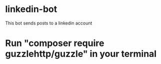 # linkedin-bot
This bot sends posts to a linkedin account
# Run "composer require guzzlehttp/guzzle" in your terminal 
